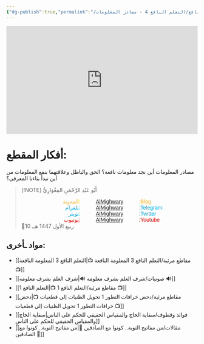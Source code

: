 ```yaml
---
{"dg-publish":true,"permalink":"/مقاطع مرئية/التعلم النافع/التعلم النافع 4 - مصادر المعلومات 📺/","tags":["التعلم_النافع"],"noteIcon":"✨"}
---
```


<div style="display: flex; justify-content: center;">
<iframe style="aspect-ratio: 16 / 9; width: 100% !important;" 
 src="https://www.youtube.com/embed/ASNe6fQd3hE?si=1OVpXBBllPbvgcmW" title="YouTube video player" frameborder="0" allow="accelerometer; autoplay; clipboard-write; encrypted-media; gyroscope; picture-in-picture; web-share" referrerpolicy="strict-origin-when-cross-origin" allowfullscreen></iframe>
 </div>
 
# أفكار المقطع:
مصادر المعلومات
أين نجد معلومات نافعة؟
الحق والباطل وعلاقتهما بنفع المعلومات
من أين نبدأ بناءنا المعرفي؟


> [!NOTE]   أَبُو عَبْدِ الرَّحْمَنِ المِغْوَارِيُّ 
> <div style="display: flex; width: 100%; text-align: center; font-family: sans-serif;"> <div style="flex: 1; text-align: right; color: #ffb329;">المدونة:</div>     <div style="flex: 1;">    <a href="https://almighwary.netlify.app">AlMighwary</a>  </div><div style="flex: 1; text-align: left; color: #ffb329;">:Blog</div></div>
>     <div style="display: flex; width: 100%; text-align: center; font-family: sans-serif;"> <div style="flex: 1; text-align: right; color: #01abe9;">تلغرام:</div>      <div style="flex: 1;">        <a href="https://t.me/AlMighwary">AlMighwary</a>      </div>      <div style="flex: 1; text-align: left; color: #01abe9;">:Telegram</div>   </div>
>    
>    <div style="display: flex; width: 100%; text-align: center; font-family: sans-serif;">     <div style="flex: 1; text-align: right; color: #01abe9;">تويتر:</div>      <div style="flex: 1;">       <a href="https://x.com/AlMighwary">AlMighwary</a>      </div>     <div style="flex: 1; text-align: left; color: #01abe9;">:Twitter</div>    </div> <div style="display: flex; width: 100%; text-align: center; font-family: sans-serif;">      <div style="flex: 1; text-align: right; color: #fb0101;">يوتيوب:</div><div style="flex: 1;"> <a href="https://www.youtube.com/@AlMighwary">AlMighwary</a>      </div>  <div style="flex: 1; text-align: left; color: #fb0101;">:Youtube</div>   </div>   
>    <footer>📅10 ربيع الأول 1447 هــ</footer>
 
 
 
## مواد ـأخرى:
- [[مقاطع مرئية/التعلم النافع 3 المعلومة النافعة 📺\|التعلم النافع 3 المعلومة النافعة 📺]]
- [[صوتيات/شرف العلم بشرف معلومه 🔊\|شرف العلم بشرف معلومه 🔊]]
- [[مقاطع مرئية/التعلم النافع 1 📺\|التعلم النافع 1 📺]]
- [[مقاطع مرئية/دحض خرافات التطور 1 تحويل الظنيات إلى قطعيات 📺\|دحض خرافات التطور 1 تحويل الظنيات إلى قطعيات 📺]]
- [[فوائد وقطوف/سقاية الحاج والمقياس الحقيقي للحكم على الناس\|سقاية الحاج والمقياس الحقيقي للحكم على الناس]]
- [[مقالات/من مفاتيح التوبة.. كونوا مع الصادقين 📝\|من مفاتيح التوبة.. كونوا مع الصادقين 📝]]
